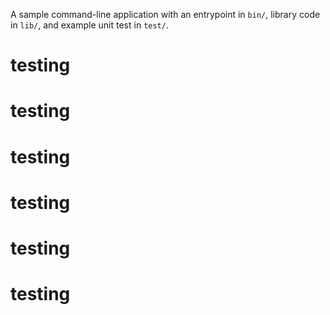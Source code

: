 A sample command-line application with an entrypoint in `bin/`, library code
in `lib/`, and example unit test in `test/`.
# testing
# testing
# testing
# testing
# testing
# testing
